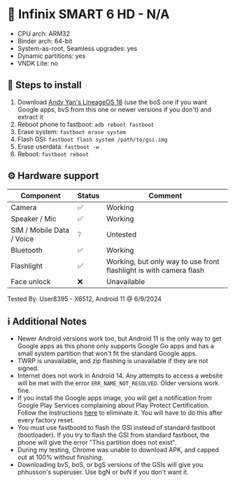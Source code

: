 # 📱 Infinix SMART 6 HD - N/A
- CPU arch: ARM32
- Binder arch: 64-bit
- System-as-root, Seamless upgrades: yes
- Dynamic partitions: yes
- VNDK Lite: no

## 📃 Steps to install

1. Download [Andy Yan's LineageOS 18](https://sourceforge.net/projects/andyyan-gsi/files/lineage-18.x/) (use the boS one if you want Google apps, bvS from this one or newer versions if you don't) and extract it
2. Reboot phone to fastboot: `adb reboot fastboot`
3. Erase system: `fastboot erase system`
4. Flash GSI: `fastboot flash system /path/to/gsi.img`
5. Erase userdata: `fastboot -w`
6. Reboot: `fastboot reboot`

## ⚙️ Hardware support

| Component                 | Status |      Comment                                              |
|---------------------------|--------|-----------------------------------------------------------|
| Camera                    | ✅     |  Working                                                        |
| Speaker / Mic             | ✅     | Working                                                           |
| SIM / Mobile Data / Voice | ❔     | Untested                                           |
| Bluetooth                 | ✅     | Working                                                           |
| Flashlight                | ✅     | Working, but only way to use front flashlight is with camera flash |
| Face unlock               | ❌     | Unavailable |

Tested By: User8395 - X6512, Android 11 @ 6/9/2024

## ℹ️ Additional Notes

- Newer Android versions work too, but Android 11 is the only way to get Google apps as this phone only supports Google Go apps and has a small system partition that won't fit the standard Google apps.
- TWRP is unavailable, and zip flashing is unavailable if they are not signed.
- Internet does not work in Android 14. Any attempts to access a website will be met with the error `ERR_NAME_NOT_RESOLVED`. Older versions work fine.
- If you install the Google apps image, you will get a notification from Google Play Services complaining about Play Protect Certification. Follow the instructions [here](https://www.google.com/android/uncertified/) to eliminate it. You will have to do this after every factory reset.
- You must use fastbootd to flash the GSI instead of standard fastboot (bootloader). If you try to flash the GSI from standard fastboot, the phone will give the error "This partition does not exist".
- During my testing, Chrome was unable to download APK, and capped out at 100% without finishing.
- Downloading bvS, boS, or bgS versions of the GSIs will give you phhusson's superuser. Use bgN or bvN if you don't want it.